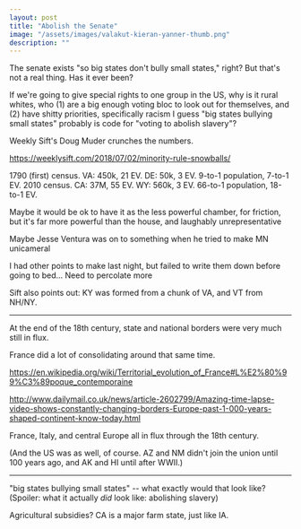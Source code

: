 ```yaml
---
layout: post
title: "Abolish the Senate"
image: "/assets/images/valakut-kieran-yanner-thumb.png"
description: ""
---
```


The senate exists "so big states don't bully small states," right? But that's not a real thing. Has it ever been?

If we're going to give special rights to one group in the US, why is it rural whites, who (1) are a big enough voting bloc to look out for themselves, and (2) have shitty priorities, specifically racism
I guess "big states bullying small states" probably is code for "voting to abolish slavery"?



Weekly Sift's Doug Muder crunches the numbers.

https://weeklysift.com/2018/07/02/minority-rule-snowballs/

1790 (first) census. VA: 450k, 21 EV. DE: 50k, 3 EV. 9-to-1 population, 7-to-1 EV.
2010 census. CA: 37M, 55 EV. WY: 560k, 3 EV. 66-to-1 population, 18-to-1 EV.


Maybe it would be ok to have it as the less powerful chamber, for friction, but it's far more powerful than the house, and laughably unrepresentative

Maybe Jesse Ventura was on to something when he tried to make MN unicameral

I had other points to make last night, but failed to write them down before going to bed... Need to percolate more

Sift also points out: KY was formed from a chunk of VA, and VT from NH/NY.

---

At the end of the 18th century, state and national borders were very much still in flux.

France did a lot of consolidating around that same time.

https://en.wikipedia.org/wiki/Territorial_evolution_of_France#L%E2%80%99%C3%89poque_contemporaine

http://www.dailymail.co.uk/news/article-2602799/Amazing-time-lapse-video-shows-constantly-changing-borders-Europe-past-1-000-years-shaped-continent-know-today.html

France, Italy, and central Europe all in flux through the 18th century.

(And the US was as well, of course. AZ and NM didn't join the union until 100 years ago, and AK and HI until after WWII.)

---

"big states bullying small states" -- what exactly would that look like? (Spoiler: what it actually *did* look like: abolishing slavery)

Agricultural subsidies? CA is a major farm state, just like IA. 
